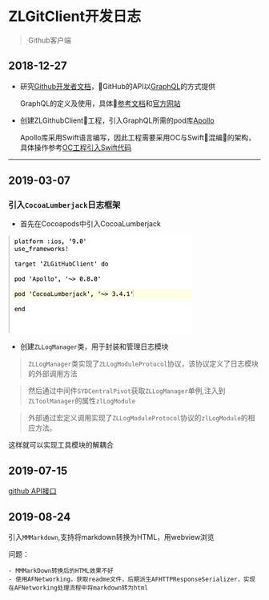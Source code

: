 # ZLGitClient开发日志

> Github客户端

## 2018-12-27

- 研究[Github开发者文档][1]，GitHub的API以[GraphQL][2]的方式提供
  
  GraphQL的定义及使用，具体[参考文档][3]和[官方网站][4]

- 创建ZLGithubClient工程，引入GraphQL所需的pod库[Apollo][5]
  
  Apollo库采用Swift语言编写，因此工程需要采用OC与Swift混编的架构，具体操作参考[OC工程引入Swift代码][6]

----

## 2019-03-07

### 引入`CocoaLumberjack`日志框架

- 首先在Cocoapods中引入CocoaLumberjack

![Cocoapods 引入日志模块][7]

- 创建`ZLLogManager`类，用于封装和管理日志模块

> `ZLLogManager`类实现了`ZLLogModuleProtocol`协议，该协议定义了日志模块的外部调用方法

> 然后通过中间件`SYDCentralPivot`获取`ZLLogManager`单例,注入到`ZLToolManager`的属性`zlLogModule`

> 外部通过宏定义调用实现了`ZLLogModuleProtocol`协议的`zlLogModule`的相应方法。

这样就可以实现工具模块的解耦合


## 2019-07-15 

[github API接口][8]

## 2019-08-24

引入`MMMarkdown`,支持将markdown转换为HTML，用webview浏览

问题： 
    
    - MMMarkDown转换后的HTML效果不好
    - 使用AFNetworking，获取readme文件，后期派生AFHTTPResponseSerializer，实现在AFNetworking处理流程中将markdown转为html









[1]: https://developer.github.com
[2]: https://developer.github.com/v4/explorer/
[3]: https://segmentfault.com/a/1190000014131950
[4]: http://graphql.cn
[5]: https://github.com/apollographql/apollo-ios
[6]: ../../iOS/Swift/Swift与OC混编/OC工程引入Swift代码.md
[7]: pic/引入日志模块.png
[8]: https://developer.github.com/v3/